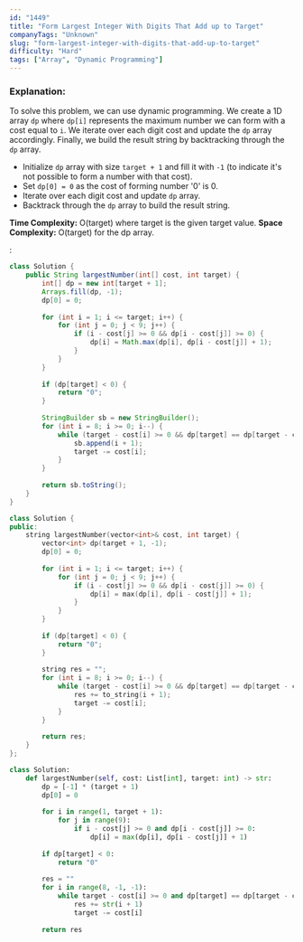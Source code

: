 ```yaml
---
id: "1449"
title: "Form Largest Integer With Digits That Add up to Target"
companyTags: "Unknown"
slug: "form-largest-integer-with-digits-that-add-up-to-target"
difficulty: "Hard"
tags: ["Array", "Dynamic Programming"]
---
```


### Explanation:
To solve this problem, we can use dynamic programming. We create a 1D array `dp` where `dp[i]` represents the maximum number we can form with a cost equal to `i`. We iterate over each digit cost and update the `dp` array accordingly. Finally, we build the result string by backtracking through the `dp` array.

- Initialize `dp` array with size `target + 1` and fill it with `-1` (to indicate it's not possible to form a number with that cost).
- Set `dp[0] = 0` as the cost of forming number '0' is 0.
- Iterate over each digit cost and update `dp` array.
- Backtrack through the `dp` array to build the result string.

**Time Complexity:** O(target) where target is the given target value.
**Space Complexity:** O(target) for the dp array.

:

```java
class Solution {
    public String largestNumber(int[] cost, int target) {
        int[] dp = new int[target + 1];
        Arrays.fill(dp, -1);
        dp[0] = 0;
        
        for (int i = 1; i <= target; i++) {
            for (int j = 0; j < 9; j++) {
                if (i - cost[j] >= 0 && dp[i - cost[j]] >= 0) {
                    dp[i] = Math.max(dp[i], dp[i - cost[j]] + 1);
                }
            }
        }
        
        if (dp[target] < 0) {
            return "0";
        }
        
        StringBuilder sb = new StringBuilder();
        for (int i = 8; i >= 0; i--) {
            while (target - cost[i] >= 0 && dp[target] == dp[target - cost[i]] + 1) {
                sb.append(i + 1);
                target -= cost[i];
            }
        }
        
        return sb.toString();
    }
}
```

```cpp
class Solution {
public:
    string largestNumber(vector<int>& cost, int target) {
        vector<int> dp(target + 1, -1);
        dp[0] = 0;
        
        for (int i = 1; i <= target; i++) {
            for (int j = 0; j < 9; j++) {
                if (i - cost[j] >= 0 && dp[i - cost[j]] >= 0) {
                    dp[i] = max(dp[i], dp[i - cost[j]] + 1);
                }
            }
        }
        
        if (dp[target] < 0) {
            return "0";
        }
        
        string res = "";
        for (int i = 8; i >= 0; i--) {
            while (target - cost[i] >= 0 && dp[target] == dp[target - cost[i]] + 1) {
                res += to_string(i + 1);
                target -= cost[i];
            }
        }
        
        return res;
    }
};
```

```python
class Solution:
    def largestNumber(self, cost: List[int], target: int) -> str:
        dp = [-1] * (target + 1)
        dp[0] = 0
        
        for i in range(1, target + 1):
            for j in range(9):
                if i - cost[j] >= 0 and dp[i - cost[j]] >= 0:
                    dp[i] = max(dp[i], dp[i - cost[j]] + 1)
        
        if dp[target] < 0:
            return "0"
        
        res = ""
        for i in range(8, -1, -1):
            while target - cost[i] >= 0 and dp[target] == dp[target - cost[i]] + 1:
                res += str(i + 1)
                target -= cost[i]
        
        return res
```